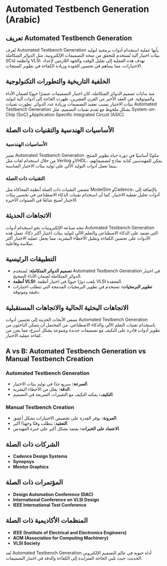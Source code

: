# Automated Testbench Generation (Arabic)

## تعريف Automated Testbench Generation
تُعرف Automated Testbench Generation بأنها عملية استخدام أدوات برمجية لتوليد بيئات اختبار آلية تُستخدم للتحقق من صحة التصميمات الإلكترونية، مثل الدوائر المتكاملة (ICs) وأنظمة VLSI. تهدف هذه العملية إلى تقليل الوقت والجهد اللازمين لإعداد الاختبارات، مما يساهم في تحسين الجودة وزيادة الكفاءة في تطوير المنتجات.

## الخلفية التاريخية والتطورات التكنولوجية
منذ بدايات تصميم الدوائر المتكاملة، كان اختبار التصميمات عنصرًا حيويًا لضمان الأداء والموثوقية. في العقد الأخير من القرن العشرين، ظهرت الحاجة إلى أدوات آلية لتوليد بيئات الاختبار بسبب تعقيد التصميمات وزيادة عدد الدوائر. تطورت تقنيات Automated Testbench Generation بشكل ملحوظ مع تقدم تقنيات التصميم، مثل System-on-Chip (SoC) وApplication Specific Integrated Circuit (ASIC).

## الأساسيات الهندسية والتقنيات ذات الصلة
### الأساسيات الهندسية
تعتبر Automated Testbench Generation مكونًا أساسيًا في دورة حياة تطوير المنتج. من خلال استخدام لغات مثل Verilog وVHDL، يمكن للمهندسين كتابة نماذج لتصميماتهم، بينما تعمل أدوات التوليد الآلي على توليد بيئات الاختبار المناسبة.

### التقنيات ذات الصلة
تتضمن التقنيات ذات الصلة أنظمة المحاكاة مثل ModelSim وCadence، بالإضافة إلى أدوات تحليل تغطية الاختبار. كما أن استخدام تقنيات الذكاء الاصطناعي في تحسين بيئات الاختبار أصبح شائعًا في السنوات الأخيرة.

## الاتجاهات الحديثة
تتجه صناعة الإلكترونيات نحو استخدام أدوات Automated Testbench Generation التي تعتمد على الذكاء الاصطناعي والتعلم الآلي لتوليد بيئات اختبار أكثر ذكاءً. تعمل هذه الأدوات على تحسين الكفاءة وتقليل الأخطاء البشرية، مما يجعل عملية الاختبار أكثر سلاسة وفاعلية.

## التطبيقات الرئيسية
- **تصميم الدوائر المتكاملة:** تُستخدم Automated Testbench Generation في اختبار الدوائر المتكاملة لضمان الأداء الصحيح.
- **أنظمة VLSI:** تلعب دورًا حيويًا في اختبار أنظمة VLSI المعقدة.
- **تطوير البرمجيات:** تستخدم في تطوير البرمجيات المدمجة التي تتطلب اختبارات دقيقة وموثوقة.

## الاتجاهات البحثية الحالية والاتجاهات المستقبلية
تسعى الأبحاث الحديثة إلى تحسين أدوات Automated Testbench Generation باستخدام تقنيات التعلم الآلي والذكاء الاصطناعي. من المحتمل أن يتمكن الباحثون من تطوير أدوات قادرة على التكيف مع تصميمات جديدة ومتنوعة بشكل أسرع، مما يعزز من كفاءة عملية الاختبار.

## A vs B: Automated Testbench Generation vs Manual Testbench Creation
### Automated Testbench Generation
- **السرعة:** سريع جدًا في توليد بيئات الاختبار.
- **الدقة:** يقلل من الأخطاء البشرية.
- **التكيف:** يمكنه التكيف مع التغييرات السريعة في التصميم.

### Manual Testbench Creation
- **المرونة:** يوفر القدرة على تخصيص الاختبارات بشكل أعمق.
- **التعقيد:** يتطلب وقتًا وجهدًا أكبر.
- **الاعتماد على الخبرات:** يعتمد بشكل أكبر على خبرة المهندس.

## الشركات ذات الصلة
- **Cadence Design Systems**
- **Synopsys**
- **Mentor Graphics**

## المؤتمرات ذات الصلة
- **Design Automation Conference (DAC)**
- **International Conference on VLSI Design**
- **IEEE International Test Conference**

## المنظمات الأكاديمية ذات الصلة
- **IEEE (Institute of Electrical and Electronics Engineers)**
- **ACM (Association for Computing Machinery)**
- **VLSI Society**

تُعد Automated Testbench Generation أداة حيوية في عالم التصميم الإلكتروني الحديث، حيث تلبي الحاجة المتزايدة إلى الكفاءة والدقة في اختبار التصميمات.